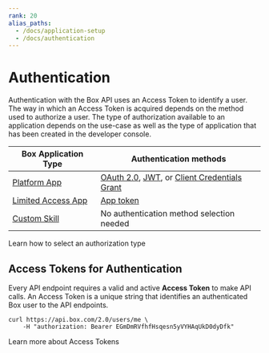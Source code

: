 ```yaml
---
rank: 20
alias_paths:
  - /docs/application-setup
  - /docs/authentication
---
```


# Authentication

Authentication with the Box API uses an Access Token to identify a user. The
way in which an Access Token is acquired depends on the method used to authorize
a user. The type of authorization available to an application depends on the
use-case as well as the type of application that has been created in the developer
console.

| Box Application Type         | Authentication methods                                              |
| ---------------------------- | ------------------------------------------------------------------- |
| [Platform App][custom-app]     | [OAuth 2.0][oauth2], [JWT][jwt], or [Client Credentials Grant][ccg] |
| [Limited Access App][la]     | [App token][apptoken]                                               |
| [Custom Skill][custom-skill] | No authentication method selection needed                           |

<CTA to="guide://authentication/select">
  Learn how to select an authorization type
</CTA>

## Access Tokens for Authentication

Every API endpoint requires a valid and active **Access Token** to make API
calls. An Access Token is a unique string that identifies an authenticated Box
user to the API endpoints.

```curl
curl https://api.box.com/2.0/users/me \
    -H "authorization: Bearer EGmDmRVfhfHsqesn5yVYHAqUkD0dyDfk"
```

<CTA to="guide://authentication/tokens">
  Learn more about Access Tokens
</CTA>

[oauth2]: g://authentication/oauth2
[jwt]: g://authentication/jwt
[apptoken]: g://authentication/app-token
[devtoken]: g://authentication/tokens/developer-tokens
[custom-app]: g://applications/app-types/platform-apps
[custom-skill]: g://applications/app-types/custom-skills
[la]: g://applications/app-types/select/#limited-access-app
[ccg]: g://authentication/client-credentials
